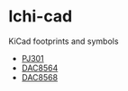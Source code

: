 # lchi-cad

KiCad footprints and symbols

- [PJ301](https://www.thonk.co.uk/wp-content/uploads/2014/02/Thonkiconn_Jack_Datasheet.pdf)
- [DAC8564](https://www.ti.com/lit/gpn/DAC8564)
- [DAC8568](https://www.ti.com/lit/ds/symlink/dac8568.pdf)
